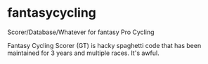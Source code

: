 fantasycycling
==============

Scorer/Database/Whatever for fantasy Pro Cycling

Fantasy Cycling Scorer (GT) is hacky spaghetti code that has been maintained for 3 years and multiple races. It's awful.

